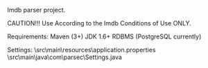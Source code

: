 Imdb parser project.

CAUTION!!! Use According to the Imdb Conditions of Use ONLY.

Requirements:
Maven (3+)
JDK 1.6+
RDBMS (PostgreSQL currently)

Settings:
\src\main\resources\application.properties
\src\main\java\com\parsec\Settings.java